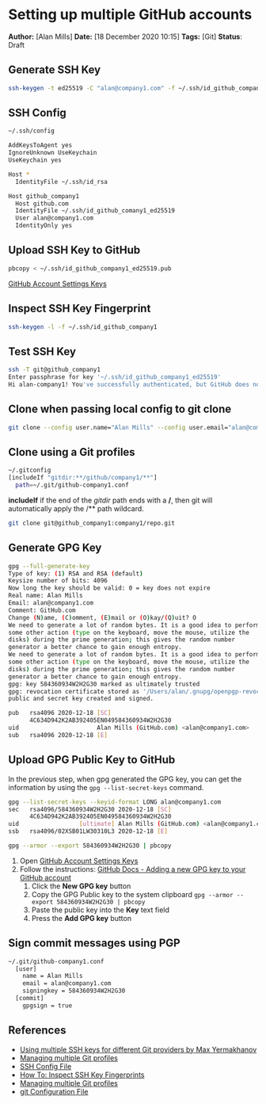 # Setting up multiple GitHub accounts

**Author:** [Alan Mills]
**Date:** [18 December 2020 10:15]
**Tags:** [Git]
**Status**: Draft


## Generate SSH Key

```bash
ssh-keygen -t ed25519 -C "alan@company1.com" -f ~/.ssh/id_github_company1_ed25519
```

## SSH Config

```bash
~/.ssh/config

AddKeysToAgent yes
IgnoreUnknown UseKeychain
UseKeychain yes

Host *
  IdentityFile ~/.ssh/id_rsa

Host github_company1
  Host github.com
  IdentityFile ~/.ssh/id_github_comany1_ed25519
  User alan@company1.com
  IdentityOnly yes
```

## Upload SSH Key to GitHub

```bash
pbcopy < ~/.ssh/id_github_company1_ed25519.pub
```

[GitHub Account Settings Keys](https://github.com/settings/keys)

## Inspect SSH Key Fingerprint

```bash
ssh-keygen -l -f ~/.ssh/id_github_company1
```

## Test SSH Key

```bash
ssh -T git@github_company1
Enter passphrase for key '~/.ssh/id_github_company1_ed25519'
Hi alan-company1! You've successfully authenticated, but GitHub does not proved shell access.
```

## Clone when passing local config to git clone

```bash
git clone --config user.name="Alan Mills" --config user.email="alan@company1.com" git@github_company1:company1/repo.git
```

## Clone using a Git profiles

```bash
~/.gitconfig
[includeIf "gitdir:**/github/company1/**"]
  path=~/.git/github-company1.conf
```

**includeIf** if the end of the *gitdir* path ends with a **/**, then git will automatically apply the /** path wildcard. 

```bash
git clone git@github_company1:company1/repo.git
```

## Generate GPG Key

```bash
gpg --full-generate-key
Type of key: (1) RSA and RSA (default)
Keysize number of bits: 4096
Now long the key should be valid: 0 = key does not expire
Real name: Alan Mills
Email: alan@company1.com
Comment: GitHub.com
Change (N)ame, (C)omment, (E)mail or (O)kay/(Q)uit? O
We need to generate a lot of random bytes. It is a good idea to perform
some other action (type on the keyboard, move the mouse, utilize the
disks) during the prime generation; this gives the random number
generator a better chance to gain enough entropy.
We need to generate a lot of random bytes. It is a good idea to perform
some other action (type on the keyboard, move the mouse, utilize the
disks) during the prime generation; this gives the random number
generator a better chance to gain enough entropy.
gpg: key 584360934W2H2G30 marked as ultimately trusted
gpg: revocation certificate stored as '/Users/alan/.gnupg/openpgp-revocs.d/4C634D942K2AB392405EN049584360934W2H2G30.rev'
public and secret key created and signed.

pub   rsa4096 2020-12-18 [SC]
      4C634D942K2AB392405EN049584360934W2H2G30
uid                      Alan Mills (GitHub.com) <alan@company1.com>
sub   rsa4096 2020-12-18 [E]

```

## Upload GPG Public Key to GitHub

In the previous step, when gpg generated the GPG key, you can get the information by using the `gpg --list-secret-keys` command. 

```bash
gpg --list-secret-keys --keyid-format LONG alan@company1.com
sec   rsa4096/584360934W2H2G30 2020-12-18 [SC]
      4C634D942K2AB392405EN049584360934W2H2G30
uid                 [ultimate] Alan Mills (GitHub.com) <alan@company1.com>
ssb   rsa4096/02XSB01LW30310L3 2020-12-18 [E]

gpg --armor --export 584360934W2H2G30 | pbcopy 
```

1. Open [GitHub Account Settings Keys](https://github.com/settings/keys)
2. Follow the instructions: [GitHub Docs - Adding a new GPG key to your GitHub account](https://docs.github.com/en/free-pro-team@latest/github/authenticating-to-github/adding-a-new-gpg-key-to-your-github-account)
   1. Click the **New GPG key** button
   2. Copy the GPG Public key to the system clipboard `gpg --armor --export 584360934W2H2G30 | pbcopy`
   2. Paste the public key into the **Key** text field
   3. Press the **Add GPG key** button

## Sign commit messages using PGP


```bash
~/.git/github-company1.conf
  [user]
    name = Alan Mills
    email = alan@company1.com
    signingkey = 584360934W2H2G30 
  [commit]
    gpgsign = true
```

## References

* [Using multiple SSH keys for different Git providers by Max Yermakhanov](https://medium.com/objectsharp/using-multiple-ssh-keys-for-different-git-providers-f12045dae354)
* [Managing multiple Git profiles](https://deepsource.io/blog/managing-different-git-profiles/)
* [SSH Config File](https://www.ssh.com/ssh/config/)
* [How To: Inspect SSH Key Fingerprints](https://www.unixtutorial.org/how-to-inspect-ssh-key-fingerprints/)
* [Managing multiple Git profiles](https://deepsource.io/blog/managing-different-git-profiles/)
* [git Configuration File](https://git-scm.com/docs/git-config#_configuration_file)
